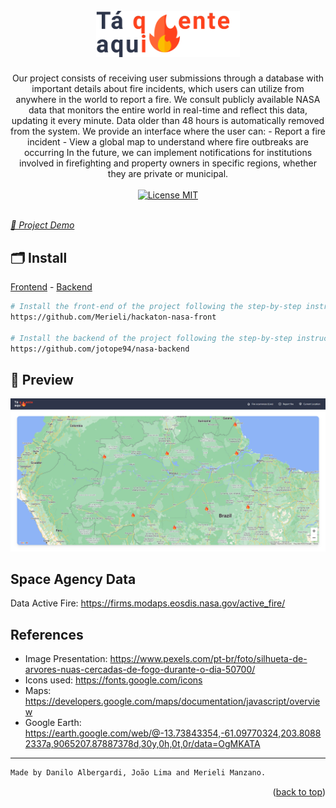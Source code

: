 <h1 align="center">
    <br>
    <img src="imgs/logo-black.png" alt="Logo" width="230" alt="Tá quente aqui">
</h1>

<p align="center">
  Our project consists of receiving user submissions through a database with important details about fire incidents, which users can utilize from anywhere in the world to report a fire.
  We consult publicly available NASA data that monitors the entire world in real-time and reflect this data, updating it every minute. Data older than 48 hours is automatically removed from the system.
  We provide an interface where the user can:
  - Report a fire incident
  - View a global map to understand where fire outbreaks are occurring
  In the future, we can implement notifications for institutions involved in firefighting and property owners in specific regions, whether they are private or municipal.
<br><br>
<a href="https://opensource.org/licenses/MIT">
<img src="https://img.shields.io/badge/License-MIT-blue.svg" alt="License MIT">
</a>
<br><br>

</p>

[_👀 Project Demo_](https://www.youtube.com/watch?v=cfl8_BOlo_M)

## 🗂 Install

[Frontend](https://github.com/Merieli/hackaton-nasa-front) -
[Backend](https://github.com/jotope94/nasa-backend)

```bash
# Install the front-end of the project following the step-by-step instructions mentioned in the project's Readme below:
https://github.com/Merieli/hackaton-nasa-front

# Install the backend of the project following the step-by-step instructions mentioned in the project's Readme below:
https://github.com/jotope94/nasa-backend
```

## 📸 Preview

<img src="imgs/home.png" width="728px"/>

<br>

## Space Agency Data

Data Active Fire: https://firms.modaps.eosdis.nasa.gov/active_fire/

## References

- Image Presentation: https://www.pexels.com/pt-br/foto/silhueta-de-arvores-nuas-cercadas-de-fogo-durante-o-dia-50700/
- Icons used: https://fonts.google.com/icons
- Maps: https://developers.google.com/maps/documentation/javascript/overview
- Google Earth: https://earth.google.com/web/@-13.73843354,-61.09770324,203.80882337a,9065207.87887378d,30y,0h,0t,0r/data=OgMKATA

---

```diff
Made by Danilo Albergardi, João Lima and Merieli Manzano.
```

<p align="right">(<a href="#top">back to top</a>)</p>
